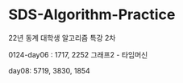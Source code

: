 # SDS-Algorithm-Practice

22년 동계 대학생 알고리즘 특강 2차


0124-day06 : 1717, 2252
그래프2 - 타임머신   


day08: 5719, 3830, 1854
